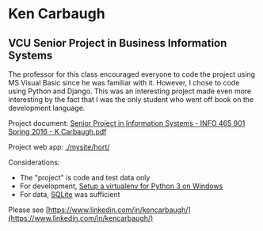 # Ken Carbaugh
## VCU Senior Project in Business Information Systems

The professor for this class encouraged everyone to code the project using MS Visual Basic since he was familiar with it. However, I chose to code using Python and Django. This was an interesting project made even more interesting by the fact that I was the only student who went off book on the development language.

Project document:  [Senior Project in Information Systems - INFO 465 901 Spring 2016 - K Carbaugh.pdf](https://github.com/kencarb/vcu-senior-project/blob/master/Senior%20Project%20in%20Information%20Systems%20-%20INFO%20465%20901%20Spring%202016%20-%20K%20Carbaugh.pdf)

Project web app:  [./mysite/hort/](https://github.com/kencarb/vcu-senior-project/tree/master/mysite/hort)

Considerations:
* The "project" is code and test data only
* For development, [Setup a virtualenv for Python 3 on Windows](http://timmyreilly.azurewebsites.net/setup-a-virtualenv-for-python-3-on-windows/)
* For data, [SQLite](https://www.sqlite.org/index.html) was sufficient

Please see [https://www.linkedin.com/in/kencarbaugh/](https://www.linkedin.com/in/kencarbaugh/)
